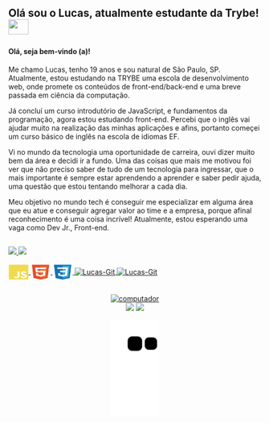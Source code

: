 ## Olá sou o Lucas, atualmente estudante da Trybe! <img height="30" width="40" src="https://emojipedia-us.s3.dualstack.us-west-1.amazonaws.com/thumbs/120/twitter/322/waving-hand_1f44b.png">
#### Olá, seja bem-vindo (a)!

Me chamo Lucas, tenho 19 anos e sou natural de São Paulo, SP. Atualmente, estou estudando na TRYBE uma escola de desenvolvimento web, onde promete os conteúdos de front-end/back-end e uma breve passada em ciência da computação.

Já concluí um curso introdutório de JavaScript, e fundamentos da programação, agora estou estudando front-end. Percebi que o inglês vai ajudar muito na realização das minhas aplicações e afins, portanto começei um curso básico de inglês na escola de idiomas EF.

Vi no mundo da tecnologia uma oportunidade de carreira, ouvi dizer muito bem da área e decidi ir a fundo. Uma das coisas que mais me motivou foi ver que não preciso saber de tudo de um tecnologia para ingressar, que o mais importante é sempre estar aprendendo a aprender e saber pedir ajuda, uma questão que estou tentando melhorar a cada dia.

Meu objetivo no mundo tech é conseguir me especializar em alguma área que eu atue e conseguir agregar valor ao time e a empresa, porque afinal reconhecimento é uma coisa incrível! Atualmente, estou esperando uma vaga como Dev Jr., Front-end.

##

  <a href="https://github.com/Lucdomingues">
  <img height="180em" src="https://github-readme-stats.vercel.app/api?username=Lucdomingues&show_icons=true&theme=dark&include_all_commits=false&count_private=true"/>
  <img height="180em" src="https://github-readme-stats.vercel.app/api/top-langs/?username=Lucdomingues&layout=compact&langs_count=7&theme=dark"/>
</div>
<div style="display: inline_block"><br>
  <img align="center" alt="Lucas-Js" height="30" width="40" src="https://raw.githubusercontent.com/devicons/devicon/master/icons/javascript/javascript-plain.svg">
  <img align="center" alt="Lucas-HTML" height="30" width="40" src="https://raw.githubusercontent.com/devicons/devicon/master/icons/html5/html5-original.svg">
  <img align="center" alt="Lucas-CSS" height="30" width="40" src="https://raw.githubusercontent.com/devicons/devicon/master/icons/css3/css3-original.svg">
  <img align="center" alt="Lucas-Git" height="30" width="40"  src="https://cdn.jsdelivr.net/gh/devicons/devicon/icons/git/git-original.svg" />
  <img align="center" alt="Lucas-Git" height="30" width="40" src="https://cdn.jsdelivr.net/gh/devicons/devicon/icons/github/github-original.svg" />   
</div>
  
  ##
  <center> <img  alt="computador" src="https://emojipedia-us.s3.dualstack.us-west-1.amazonaws.com/thumbs/120/google/313/laptop_1f4bb.png"> </center>
<div align="center"> 
  <a href="https://instagram.com/luc.zs" target="_blank"><img src="https://img.shields.io/badge/-Instagram-%23E4405F?style=for-the-badge&logo=instagram&logoColor=white" target="_blank"></a>
  <a href="https://www.linkedin.com/in/lucas-camargo-domingues-4977a8237/" target="_blank"><img src="https://img.shields.io/badge/-LinkedIn-%230077B5?style=for-the-badge&logo=linkedin&logoColor=white" target="_blank"></a> 
 
   ![Snake animation](https://github.com/Lucdomingues/Lucdomingues/blob/output/github-contribution-grid-snake.svg)
  </div>
  
